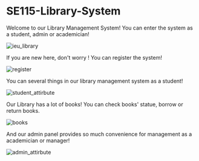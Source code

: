 # SE115-Library-System
Welcome to our Library Management System!
You can enter the system as a student, admin or academician!

![ieu_library](https://github.com/ahmetalpsamur/SE115-Library-System/assets/135912303/c4852dff-5a6c-49fd-bfdf-0dc8b899eb53)


If you are new here, don't worry ! You can register the system!

![register](https://github.com/ahmetalpsamur/SE115-Library-System/assets/135912303/0b83e239-96f7-48e6-abe8-396cd40800fd)


You can several things in our library management system as a student!

![student_attirbute](https://github.com/ahmetalpsamur/SE115-Library-System/assets/135912303/2a19839d-76ff-4f38-ad26-44c582fc9ce5)

Our Library has a lot of books! You can check books' statue, borrow or return books.

![books](https://github.com/ahmetalpsamur/SE115-Library-System/assets/135912303/920e61cf-74e8-4f2f-a2f9-1af5e6c479f5)

And our admin panel provides so much convenience for management as a academician or manager!

![admin_attirbute](https://github.com/ahmetalpsamur/SE115-Library-System/assets/135912303/232f2962-b2fb-49e0-91d3-bda8d11ecd8a)




 


